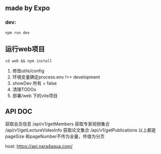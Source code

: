 ## made by Expo
### dev:
`npm run dev`

## 运行web项目
`cd web && npm install`

1. 修改utils/config
2. 环境变量确定process.env !== development
3. showDev 所有 = false
4. 清理TODOs
5. 部署/web 下的vite项目

## API DOC

获取会员信息
/api/v1/getMembers
获取专家视频集合
/api/v1/getLectureVideoInfo
获取论文集合
/api/v1/getPublications
以上都是pageSize 和pageNumber不传为全量，传值为分页

host: https://api.nara4aqua.com/
